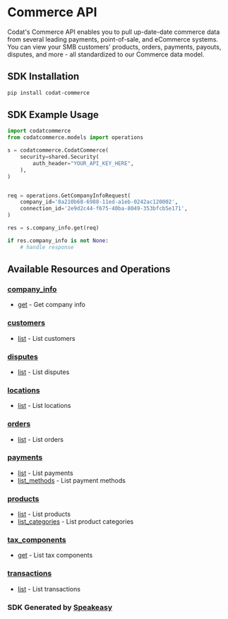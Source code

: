 # Commerce API

Codat's Commerce API enables you to pull up-date-date commerce data from several leading payments, point-of-sale, and eCommerce systems.
You can view your SMB customers' products, orders, payments, payouts, disputes, and more - all standardized to our Commerce data model.

<!-- Start SDK Installation -->
## SDK Installation

```bash
pip install codat-commerce
```
<!-- End SDK Installation -->

## SDK Example Usage
<!-- Start SDK Example Usage -->
```python
import codatcommerce
from codatcommerce.models import operations

s = codatcommerce.CodatCommerce(
    security=shared.Security(
        auth_header="YOUR_API_KEY_HERE",
    ),
)


req = operations.GetCompanyInfoRequest(
    company_id='8a210b68-6988-11ed-a1eb-0242ac120002',
    connection_id='2e9d2c44-f675-40ba-8049-353bfcb5e171',
)

res = s.company_info.get(req)

if res.company_info is not None:
    # handle response
```
<!-- End SDK Example Usage -->

<!-- Start SDK Available Operations -->
## Available Resources and Operations


### [company_info](docs/companyinfo/README.md)

* [get](docs/companyinfo/README.md#get) - Get company info

### [customers](docs/customers/README.md)

* [list](docs/customers/README.md#list) - List customers

### [disputes](docs/disputes/README.md)

* [list](docs/disputes/README.md#list) - List disputes

### [locations](docs/locations/README.md)

* [list](docs/locations/README.md#list) - List locations

### [orders](docs/orders/README.md)

* [list](docs/orders/README.md#list) - List orders

### [payments](docs/payments/README.md)

* [list](docs/payments/README.md#list) - List payments
* [list_methods](docs/payments/README.md#list_methods) - List payment methods

### [products](docs/products/README.md)

* [list](docs/products/README.md#list) - List products
* [list_categories](docs/products/README.md#list_categories) - List product categories

### [tax_components](docs/taxcomponents/README.md)

* [get](docs/taxcomponents/README.md#get) - List tax components

### [transactions](docs/transactions/README.md)

* [list](docs/transactions/README.md#list) - List transactions
<!-- End SDK Available Operations -->

### SDK Generated by [Speakeasy](https://docs.speakeasyapi.dev/docs/using-speakeasy/client-sdks)
